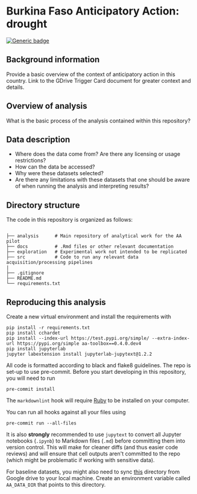 # Burkina Faso Anticipatory Action: drought

[![Generic badge](https://img.shields.io/badge/STATUS-ENDORSED-%231EBFB3)](https://shields.io/)

## Background information

Provide a basic overview of the context of anticipatory action in this country.
Link to the GDrive Trigger Card document for greater context and details.

## Overview of analysis

What is the basic process of the analysis contained within this repository?

## Data description

- Where does the data come from? Are there any licensing or usage restrictions?
- How can the data be accessed?
- Why were these datasets selected?
- Are there any limitations with these datasets that one should be aware
    of when running the analysis and interpreting results?

## Directory structure

The code in this repository is organized as follows:

```shell

├── analysis      # Main repository of analytical work for the AA pilot
├── docs          # .Rmd files or other relevant documentation
├── exploration   # Experimental work not intended to be replicated
├── src           # Code to run any relevant data acquisition/processing pipelines
|
├── .gitignore
├── README.md
└── requirements.txt

```

## Reproducing this analysis

Create a new virtual environment and install the requirements with

```shell
pip install -r requirements.txt
pip install cchardet
pip install --index-url https://test.pypi.org/simple/ --extra-index-url https://pypi.org/simple aa-toolbox==0.4.0.dev4
pip install jupyterlab
jupyter labextension install jupyterlab-jupytext@1.2.2
```

All code is formatted according to black and flake8 guidelines.
The repo is set-up to use pre-commit.
Before you start developing in this repository, you will need to run

```shell
pre-commit install
```

The `markdownlint` hook will require [Ruby](https://www.ruby-lang.org/en/documentation/installation/)
to be installed on your computer.

You can run all hooks against all your files using

```shell
pre-commit run --all-files
```

It is also **strongly** recommended to use `jupytext`
to convert all Jupyter notebooks (`.ipynb`) to Markdown files (`.md`)
before committing them into version control. This will make for
cleaner diffs (and thus easier code reviews) and will ensure that cell outputs aren't
committed to the repo (which might be problematic if working with sensitive data).

For baseline datasets, you might also need to sync [this](https://drive.google.com/drive/u/3/folders/1RVpnCUpxHQ-jokV_27xLRqOs6qR_8mqQ)
directory from Google drive to your local machine.
Create an environment variable called `AA_DATA_DIR` that points to this directory.
